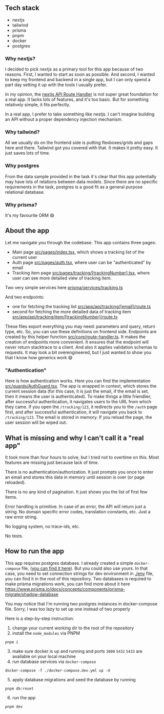 
## Tech stack
- nextjs
- tailwind
- prisma
- pnpm
- docker
- postgres

### Why nextjs?
I decided to pick nextjs as a primary tool for this app because of two reasons. First, I wanted to start as soon as possible.
And second, I wanted to keep my frontend and backend in a single app,
but I can only spend a part day setting it up with the tools I usually prefer.

In my opinion, the [nextjs API Route Handler](https://nextjs.org/docs/app/building-your-application/routing/router-handlers)
is not super great foundation for a real app. It lacks lots of features, and it's too basic. But for something relatively simple, it fits perfectly.

In a real app, I prefer to take something like nestjs. I can't imagine building an API without a proper dependency injection mechanism.

### Why tailwind?
All we usually do on the frontend side is putting flexboxes/grids and gaps here and there. Tailwind got you covered with that. It makes
it pretty easy. It just saves lots of time.

### Why postgres
From the data sample provided in the task it's clear that this app potentially may have lots of relations between data models.
Since there are no specific requirements in the task, postgres is a good fit as a general purpose relational database.

### Why prisma?
It's my favourite ORM 😄


## About the app
Let me navigate you through the codebase.
This app contains three pages:
- Main page [src/pages/index.tsx](./src/pages/index.tsx), which shows a tracking list of the current user
- Auth page [src/pages/auth.tsx](./src/pages/auth.tsx), where user can be "authenticated" by email
- Tracking item page [src/pages/tracking/\[trackingNumber\].tsx](./src/pages/tracking/[trackingNumber].tsx), where user can see more detailed
view of tracking item.


Two very simple services here [prisma/services/tracking.ts](./prisma/services/tracking.ts)


And two endpoints:
- one for fetching the tracking list [src/app/api/tracking/\[email\]/route.ts](./src/app/api/tracking/[email]/route.ts)
- second for fetching the more detailed data of tracking item [src/app/api/tracking/item/\[trackingNumber\]/route.ts](./src/app/api/tracking/item/[trackingNumber]/route.ts)


These files export everything you may need: parameters and query, return type, etc. So, you can use these definitions on frontend side.
Endpoints are created by this helper function [src/core/route-handler.ts](./src/core/route-handler.ts). It makes the creation of endpoints more convenient. It ensures
that the endpoint will never return stacktrace to a client. And also it applies validation schemas to requests. It may look a bit overengineered, but I just wanted to
show you that I know how generics work 😄


### "Authentication"
Here is how authentication works. Here you can find the implementation [src/guards/AuthGuard.tsx](./src/guards/AuthGuard.tsx).
The app is wrapped in context, which stores the current session data (for this case, it is just the email, if the email is set, then it means the user is authenticated). To make
things a little friendlier, after successful authentication, it navigates users to the URL from which they came. If you open
the `/tracking/123`, it redirects you to the `/auth` page first, and after successful authentication, it will navigate you
back to `/tracking/123`.
The email is stored in memory. If you reload the page, the user session will be wiped out.



## What is missing and why I can't call it a "real app"
It took more than four hours to solve, but I tried not to overtime on this. Most features are missing just because lack of time.


There is no authentication/authorization.
It just prompts you once to enter an email and stores this data in memory until session is over (or page reloaded).


There is no any kind of pagination. It just shows you the list of first few items.


Error handling is primitive. In case of an error, the API will return just a string. No domain specific error codes, translation constants,
etc. Just a raw error string.


No logging system, no trace-ids, etc.


No tests.


## How to run the app
This app requires postgres database. I already created a simple `docker-compose` file, ([you can find it here](./docker-compose.dev.yml)).
But you could also use yours. In that case, you need to set connection strings for dev environment in [./env](./.env) file, you can find it in the root of this repository.
Two databases is required to make prisma migrations work, you can find more about it here https://www.prisma.io/docs/concepts/components/prisma-migrate/shadow-database


You may notice that I'm running two postgres instances in docker-compose file. Sorry, I was too lazy to set up one instead of two properly

Here is a step-by-step instruction:
1) change your current working dir to the root of the repository
2) install the `node_modules` via PNPM
```shell
pnpm i
```
3) make sure docker is up and running and ports `3000` `5432` `5433` are available on your local machine
4) run database services via `docker-compose`
```shell
docker-compose -f ./docker-compose.dev.yml up -d
```
5) apply database migrations and seed the database by running 
```shell
pnpm db:reset
```
6) run the app
```shell
pnpm dev
``` 
